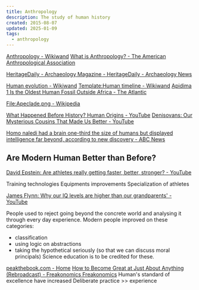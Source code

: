 ```yaml
---
title: Anthropology
description: The study of human history
created: 2015-08-07
updated: 2025-01-09
tags:
  - anthropology
---
```


[Anthropology - Wikiwand](https://www.wikiwand.com/en/Anthropology)
[What is Anthropology? - The American Anthropological Association](https://americananthro.org/learn-teach/what-is-anthropology/)

[HeritageDaily - Archaeology Magazine - HeritageDaily - Archaeology News](https://www.heritagedaily.com/)

[Human evolution - Wikiwand](https://www.wikiwand.com/en/Human_evolution)
[Template:Human timeline - Wikiwand](https://www.wikiwand.com/en/Template:Human_timeline)
[Apidima 1 Is the Oldest Human Fossil Outside Africa - The Atlantic](https://amp.theatlantic.com/amp/article/593563/)

[File:Apeclade.png - Wikipedia](https://en.wikipedia.org/wiki/File:Apeclade.png)

[What Happened Before History? Human Origins - YouTube](https://www.youtube.com/watch?v=dGiQaabX3_o)
[Denisovans: Our Mysterious Cousins That Made Us Better - YouTube](https://www.youtube.com/watch?v=ytktpNIN3OM)

[Homo naledi had a brain one-third the size of humans but displayed intelligence far beyond, according to new discovery - ABC News](https://abcnews.go.com/US/homo-naledi-brain-size-humans-displayed-intelligence-new/story?id=99838407)

## Are Modern Human Better than Before?

[David Epstein: Are athletes really getting faster, better, stronger? - YouTube](https://www.youtube.com/watch?v=8COaMKbNrX0)

Training technologies
Equipments improvements
Specialization of athletes

[James Flynn: Why our IQ levels are higher than our grandparents' - YouTube](https://www.youtube.com/watch?v=9vpqilhW9uI)

People used to reject going beyond the concrete world and analysing it through every day experience.
Modern people improved on these categories:

- classification
- using logic on abstractions
- taking the hypothetical seriously (so that we can discuss moral principals)
  Science education is to be credited for these.

[peakthebook.com - Home](http://peakthebook.com/index.html)
[How to Become Great at Just About Anything (Rebroadcast) - Freakonomics Freakonomics](http://freakonomics.com/podcast/peak-rebroadcast/)
Human's standard of excellence have increased
Deliberate practice >> experience
